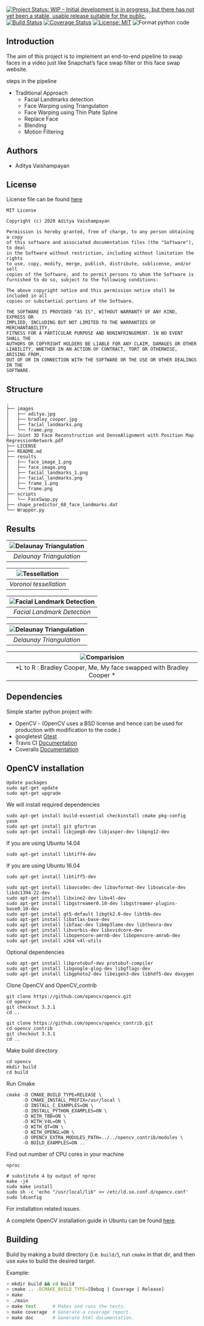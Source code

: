 [![Project Status: WIP – Initial development is in progress, but there has not yet been a stable, usable release suitable for the public.](https://www.repostatus.org/badges/latest/wip.svg)](https://www.repostatus.org/#wip)
[![Build Status](https://travis-ci.org/adityavaishampayan/SFM_python.svg?branch=master)](https://github.com/adityavaishampayan/SFM_python)
[![Coverage Status](https://coveralls.io/repos/github/adityavaishampayan/SFM_cpp/badge.svg?branch=master)](https://coveralls.io/github/adityavaishampayan/SFM_cpp?branch=master)
[![License: MIT](https://img.shields.io/badge/License-MIT-yellow.svg)](https://opensource.org/licenses/MIT)
![Format python code](https://github.com/adityavaishampayan/SFM_python/workflows/Format%20python%20code/badge.svg)
## Introduction

The aim of this project is to implement an end-to-end pipeline to swap faces in a video just like Snapchat’s face swap filter or this face swap website.

steps in the pipeline

- Traditional Approach
    - Facial Landmarks detection
    - Face Warping using Triangulation
    - Face Warping using Thin Plate Spline
    - Replace Face
    - Blending
    - Motion Filtering

## Authors
 - Aditya Vaishampayan

## License
License file can be found [here](https://github.com/adityavaishampayan/SFM_cpp/blob/master/LICENSE)

```
MIT License

Copyright (c) 2020 Aditya Vaishampayan

Permission is hereby granted, free of charge, to any person obtaining a copy
of this software and associated documentation files (the "Software"), to deal
in the Software without restriction, including without limitation the rights
to use, copy, modify, merge, publish, distribute, sublicense, and/or sell
copies of the Software, and to permit persons to whom the Software is
furnished to do so, subject to the following conditions:

The above copyright notice and this permission notice shall be included in all
copies or substantial portions of the Software.

THE SOFTWARE IS PROVIDED "AS IS", WITHOUT WARRANTY OF ANY KIND, EXPRESS OR
IMPLIED, INCLUDING BUT NOT LIMITED TO THE WARRANTIES OF MERCHANTABILITY,
FITNESS FOR A PARTICULAR PURPOSE AND NONINFRINGEMENT. IN NO EVENT SHALL THE
AUTHORS OR COPYRIGHT HOLDERS BE LIABLE FOR ANY CLAIM, DAMAGES OR OTHER
LIABILITY, WHETHER IN AN ACTION OF CONTRACT, TORT OR OTHERWISE, ARISING FROM,
OUT OF OR IN CONNECTION WITH THE SOFTWARE OR THE USE OR OTHER DEALINGS IN THE
SOFTWARE.
```

## Structure
``` text
.
├── images
│   ├── aditya.jpg
│   ├── bradley_cooper.jpg
│   ├── facial_landmarks.png
│   └── frame.png
├── Joint 3D Face Reconstruction and DenseAlignment with Position Map RegressionNetwork.pdf
├── LICENSE
├── README.md
├── results
│   ├── face_image_1.png
│   ├── face_image.png
│   ├── facial_landmarks_1.png
│   ├── facial_landmarks.png
│   ├── frame_1.png
│   └── frame.png
├── scripts
│   └── FaceSwap.py
├── shape_predictor_68_face_landmarks.dat
└── Wrapper.py
```
## Results
|![Delaunay Triangulation](results/delaunay_triangulation.gif)|
|:--:|
| *Delaunay Triangulation* |

|![Tessellation](results/tesselation.png) |
|:--:|
| *Voronoi tessellation* |

|![Facial Landmark Detection](results/facial_landmarks_readme.png)|
|:--:|
| *Facial Landmark Detection* |

|![Delaunay Triangulation](results/dealaunay_triangulation_readme.png) |
|:--:|
| *Delaunay Triangulation* |

|![Comparision](results/comparision_readme.png)|
|:--:|
| *L to R : Bradley Cooper, Me, My face swapped with Bradley Cooper * |

## Dependencies
Simple starter python project with:

- OpenCV - (OpenCV uses a BSD license and hence can be used for production with modification to the code.)
- googletest [Gtest](http://wiki.ros.org/gtest)
- Travis CI [Documentation](https://docs.travis-ci.com/user/for-beginners/)
- Coveralls [Documentation](https://docs.coveralls.io/about-coveralls)

## OpenCV installation
```
Update packages
sudo apt-get update
sudo apt-get upgrade
```
We will install required dependencies
```
sudo apt-get install build-essential checkinstall cmake pkg-config yasm
sudo apt-get install git gfortran
sudo apt-get install libjpeg8-dev libjasper-dev libpng12-dev
 ```
If you are using Ubuntu 14.04
```
sudo apt-get install libtiff4-dev
```
If you are using Ubuntu 16.04
```
sudo apt-get install libtiff5-dev
```

```
sudo apt-get install libavcodec-dev libavformat-dev libswscale-dev libdc1394-22-dev
sudo apt-get install libxine2-dev libv4l-dev
sudo apt-get install libgstreamer0.10-dev libgstreamer-plugins-base0.10-dev
sudo apt-get install qt5-default libgtk2.0-dev libtbb-dev
sudo apt-get install libatlas-base-dev
sudo apt-get install libfaac-dev libmp3lame-dev libtheora-dev
sudo apt-get install libvorbis-dev libxvidcore-dev
sudo apt-get install libopencore-amrnb-dev libopencore-amrwb-dev
sudo apt-get install x264 v4l-utils
 ```
Optional dependencies
```
sudo apt-get install libprotobuf-dev protobuf-compiler
sudo apt-get install libgoogle-glog-dev libgflags-dev
sudo apt-get install libgphoto2-dev libeigen3-dev libhdf5-dev doxygen
```
Clone OpenCV and OpenCV_contrib
```
git clone https://github.com/opencv/opencv.git
cd opencv
git checkout 3.3.1
cd ..

git clone https://github.com/opencv/opencv_contrib.git
cd opencv_contrib
git checkout 3.3.1
cd ..
```
Make build directory
```
cd opencv
mkdir build
cd build
```
Run Cmake
```
cmake -D CMAKE_BUILD_TYPE=RELEASE \
      -D CMAKE_INSTALL_PREFIX=/usr/local \
      -D INSTALL_C_EXAMPLES=ON \
      -D INSTALL_PYTHON_EXAMPLES=ON \
      -D WITH_TBB=ON \
      -D WITH_V4L=ON \
      -D WITH_QT=ON \
      -D WITH_OPENGL=ON \
      -D OPENCV_EXTRA_MODULES_PATH=../../opencv_contrib/modules \
      -D BUILD_EXAMPLES=ON ..
```
Find out number of CPU cores in your machine
```
nproc

# substitute 4 by output of nproc
make -j4
sudo make install
sudo sh -c 'echo "/usr/local/lib" >> /etc/ld.so.conf.d/opencv.conf'
sudo ldconfig
```
For installation related issues.

A complete OpenCV installation guide in Ubuntu can be found [here](http://www.codebind.com/cpp-tutorial/install-opencv-ubuntu-cpp/).

## Building

Build by making a build directory (i.e. `build/`), run `cmake` in that dir, and then use `make` to build the desired target.

Example:

``` bash
> mkdir build && cd build
> cmake .. -DCMAKE_BUILD_TYPE=[Debug | Coverage | Release]
> make
> ./main
> make test      # Makes and runs the tests.
> make coverage  # Generate a coverage report.
> make doc       # Generate html documentation.
```

